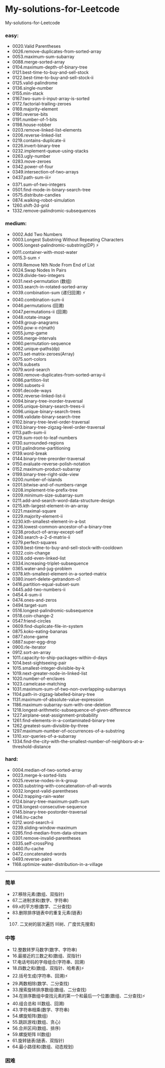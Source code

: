 # My-solutions-for-Leetcode
My-solutions-for-Leetcode

### easy:   
- 0020.Valid Parentheses  
- 0026.remove-duplicates-from-sorted-array  
- 0053.maximum-sum-subarray   
- 0088.merge-sorted-array  
- 0104.maximum-depth-of-binary-tree   
- 0121.best-time-to-buy-and-sell-stock    
- 0122.best-time-to-buy-and-sell-stock-ii  
- 0125.valid-palindrome  
- 0136.single-number  
- 0155.min-stack  
- 0167.two-sum-ii-input-array-is-sorted   
- 0172.factorial-trailing-zeroes  
- 0169.majority-element   
- 0190.reverse-bits   
- 0191.number-of-1-bits   
- 0198.house-robber   
- 0203.remove-linked-list-elements    
- 0206.reverse-linked-list    
- 0219.contains-duplicate-ii  
- 0226.invert-binary-tree  
- 0232.implement-queue-using-stacks  
- 0263.ugly-number    
- 0283.move-zeroes    
- 0342.power-of-four  
- 0349.intersection-of-two-arrays     
- 0437.path-sum-iii⚡  
- 0371.sum-of-two-integers    
- 0501.find-mode-in-binary-search-tree   
- 0575.distribute-candies   
- 0874.walking-robot-simulation  
- 1260.shift-2d-grid  
- 1332.remove-palindromic-subsequences

### medium:  
- 0002.Add Two Numbers  
- 0003.Longest Substring Without Repeating Characters  
- 0005.longest-palindromic-substring(DP) ⚡
- 0011.container-with-most-water  
- 0015.3-sum ⚡
- 0019.Remove Nth Node From End of List  
- 0024.Swap Nodes In Pairs  
- 0029.divide-two-integers  
- 0031.next-permutation (数组)  
- 0033.search-in-rotated-sorted-array  
- 0039.combination-sum (递归回溯) ⚡
- 0040.combination-sum-ii  
- 0046.permutations (回溯)  
- 0047.permutations-ii (回溯)  
- 0048.rotate-image  
- 0049.group-anagrams  
- 0050.pow-x-n(math)  
- 0055.jump-game  
- 0056.merge-intervals  
- 0060.permutation-sequence  
- 0062.unique-paths(dp)  
- 0073.set-matrix-zeroes(Array)  
- 0075.sort-colors  
- 0078.subsets  
- 0079.word-search  
- 0080.remove-duplicates-from-sorted-array-ii  
- 0086.partition-list  
- 0090.subsets-ii  
- 0091.decode-ways  
- 0092.reverse-linked-list-ii  
- 0094.binary-tree-inorder-traversal  
- 0095.unique-binary-search-trees-ii  
- 0096.unique-binary-search-trees  
- 0098.validate-binary-search-tree  
- 0102.binary-tree-level-order-traversal  
- 0103.binary-tree-zigzag-level-order-traversal  
- 0113.path-sum-ii  
- 0129.sum-root-to-leaf-numbers  
- 0130.surrounded-regions  
- 0131.palindrome-partitioning  
- 0139.word-break  
- 0144.binary-tree-preorder-traversal  
- 0150.evaluate-reverse-polish-notation  
- 0152.maximum-product-subarray  
- 0199.binary-tree-right-side-view  
- 0200.number-of-islands  
- 0201.bitwise-and-of-numbers-range  
- 0208.implement-trie-prefix-tree  
- 0209.minimum-size-subarray-sum  
- 0211.add-and-search-word-data-structure-design  
- 0215.kth-largest-element-in-an-array  
- 0221.maximal-square  
- 0229.majority-element-ii  
- 0230.kth-smallest-element-in-a-bst  
- 0236.lowest-common-ancestor-of-a-binary-tree  
- 0238.product-of-array-except-self  
- 0240.search-a-2-d-matrix-ii  
- 0279.perfect-squares  
- 0309.best-time-to-buy-and-sell-stock-with-cooldown  
- 0322.coin-change  
- 0328.odd-even-linked-list  
- 0334.increasing-triplet-subsequence  
- 0365.water-and-jug-problem  
- 0378.kth-smallest-element-in-a-sorted-matrix  
- 0380.insert-delete-getrandom-o1  
- 0416.partition-equal-subset-sum  
- 0445.add-two-numbers-ii  
- 0454.4-sum-ii  
- 0474.ones-and-zeros  
- 0494.target-sum  
- 0516.longest-palindromic-subsequence  
- 0518.coin-change-2  
- 0547.friend-circles  
- 0609.find-duplicate-file-in-system  
- 0875.koko-eating-bananas  
- 0877.stone-game  
- 0887.super-egg-drop  
- 0900.rle-iterator  
- 0912.sort-an-array  
- 1011.capacity-to-ship-packages-within-d-days  
- 1014.best-sightseeing-pair  
- 1015.smallest-integer-divisible-by-k  
- 1019.next-greater-node-in-linked-list  
- 1020.number-of-enclaves  
- 1023.camelcase-matching  
- 1031.maximum-sum-of-two-non-overlapping-subarrays  
- 1104.path-in-zigzag-labelled-binary-tree  
- 1131.maximum-of-absolute-value-expression  
- 1186.maximum-subarray-sum-with-one-deletion  
- 1218.longest-arithmetic-subsequence-of-given-difference  
- 1227.airplane-seat-assignment-probability  
- 1261.find-elements-in-a-contaminated-binary-tree  
- 1262.greatest-sum-divisible-by-three  
- 1297.maximum-number-of-occurrences-of-a-substring  
- 1310.xor-queries-of-a-subarray  
- 1334.find-the-city-with-the-smallest-number-of-neighbors-at-a-threshold-distance

### hard:
- 0004.median-of-two-sorted-array  
- 0023.merge-k-sorted-lists  
- 0025.reverse-nodes-in-k-group  
- 0030.substring-with-concatenation-of-all-words  
- 0032.longest-valid-parentheses  
- 0042.trapping-rain-water  
- 0124.binary-tree-maximum-path-sum  
- 0128.longest-consecutive-sequence  
- 0145.binary-tree-postorder-traversal  
- 0146.lru-cache  
- 0212.word-search-ii  
- 0239.sliding-window-maximum  
- 0295.find-median-from-data-stream  
- 0301.remove-invalid-parentheses  
- 0335.self-crossPing  
- 0460.lfu-cache  
- 0472.concatenated-words  
- 0493.reverse-pairs  
- 1168.optimize-water-distribution-in-a-village  

-------------
### 简单
- 27.移除元素(数组、双指针)
- 67.二进制求和(数字、字符串)
- 69.x的平方根(数学、二分查找)
- 83.删除排序链表中的重复元素(链表)
- 107. 二叉树的层次遍历 II(树、广度优先搜索)

### 中等
- 12.整数转罗马数字(数字、字符串)
- 16.最接近的三数之和(数组、双指针)
- 17.电话号码的字母组合(字符串、回溯)
- 18.四数之和(数组、双指针、哈希表)⚡
- 22.括号生成(字符串、回溯)⚡
- 29.两数相除(数学、二分查找)
- 33.搜索旋转排序数组(数组、二分查找)
- 34.在排序数组中查找元素的第一个和最后一个位置(数组、二分查找)⚡
- 40.组合总和 II(数组、回溯)
- 43.字符串相乘(数学、字符串)
- 54.螺旋矩阵(数组)
- 55.跳跃游戏(数组、贪心)
- 56.合并区间(数组、排序)
- 59.螺旋矩阵 II(数组)
- 61.旋转链表(链表、双指针)
- 64.最小路径和(数组、动态规划)

### 困难